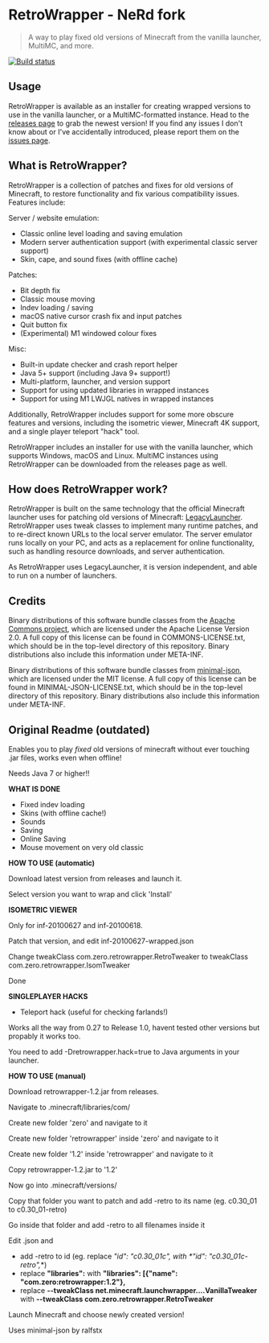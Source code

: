 # RetroWrapper - NeRd fork

> A way to play fixed old versions of Minecraft from the vanilla launcher, MultiMC, and more.

[![Build status](https://github.com/NeRdTheNed/RetroWrapper/actions/workflows/gradle.yml/badge.svg)](https://github.com/NeRdTheNed/RetroWrapper/actions/workflows/gradle.yml)

## Usage

RetroWrapper is available as an installer for creating wrapped versions to use in the vanilla launcher, or a MultiMC-formatted instance. Head to the [releases page](https://github.com/NeRdTheNed/RetroWrapper/releases) to grab the newest version! If you find any issues I don't know about or I've accidentally introduced, please report them on the [issues page](https://github.com/NeRdTheNed/RetroWrapper/issues).

## What is RetroWrapper?

RetroWrapper is a collection of patches and fixes for old versions of Minecraft, to restore functionality and fix various compatibility issues. Features include:

Server / website emulation:
- Classic online level loading and saving emulation
- Modern server authentication support (with experimental classic server support)
- Skin, cape, and sound fixes (with offline cache)

Patches:
- Bit depth fix
- Classic mouse moving
- Indev loading / saving
- macOS native cursor crash fix and input patches
- Quit button fix
- (Experimental) M1 windowed colour fixes

Misc:
- Built-in update checker and crash report helper
- Java 5+ support (including Java 9+ support!)
- Multi-platform, launcher, and version support
- Support for using updated libraries in wrapped instances
- Support for using M1 LWJGL natives in wrapped instances

Additionally, RetroWrapper includes support for some more obscure features and versions, including the isometric viewer, Minecraft 4K support, and a single player teleport "hack" tool.

RetroWrapper includes an installer for use with the vanilla launcher, which supports Windows, macOS and Linux. MultiMC instances using RetroWrapper can be downloaded from the releases page as well.

## How does RetroWrapper work?

RetroWrapper is built on the same technology that the official Minecraft launcher uses for patching old versions of Minecraft: [LegacyLauncher](https://github.com/Mojang/LegacyLauncher). RetroWrapper uses tweak classes to implement many runtime patches, and to re-direct known URLs to the local server emulator. The server emulator runs locally on your PC, and acts as a replacement for online functionality, such as handling resource downloads, and server authentication.

As RetroWrapper uses LegacyLauncher, it is version independent, and able to run on a number of launchers.

## Credits

Binary distributions of this software bundle classes from the [Apache Commons project](https://commons.apache.org/), which are licensed under the Apache License Version 2.0. A full copy of this license can be found in COMMONS-LICENSE.txt, which should be in the top-level directory of this repository. Binary distributions also include this information under META-INF.

Binary distributions of this software bundle classes from [minimal-json](https://github.com/ralfstx/minimal-json), which are licensed under the MIT license. A full copy of this license can be found in MINIMAL-JSON-LICENSE.txt, which should be in the top-level directory of this repository. Binary distributions also include this information under META-INF.

## Original Readme (outdated)
Enables you to play _fixed_ old versions of minecraft without ever touching .jar files, works even when offline!

Needs Java 7 or higher!!

**WHAT IS DONE**
- Fixed indev loading
- Skins (with offline cache!)
- Sounds
- Saving
- Online Saving
- Mouse movement on very old classic

**HOW TO USE (automatic)**

Download latest version from releases and launch it.

Select version you want to wrap and click 'Install'

**ISOMETRIC VIEWER**

Only for inf-20100627 and inf-20100618.

Patch that version, and edit inf-20100627-wrapped.json

Change tweakClass com.zero.retrowrapper.RetroTweaker to tweakClass com.zero.retrowrapper.IsomTweaker

Done

**SINGLEPLAYER HACKS**

- Teleport hack (useful for checking farlands!)

Works all the way from 0.27 to Release 1.0, havent tested other versions but propably it works too.

You need to add -Dretrowrapper.hack=true to Java arguments in your launcher.

**HOW TO USE (manual)**

Download retrowrapper-1.2.jar from releases.

Navigate to .minecraft/libraries/com/

Create new folder 'zero' and navigate to it

Create new folder 'retrowrapper' inside 'zero' and navigate to it

Create new folder '1.2' inside 'retrowrapper' and navigate to it

Copy retrowrapper-1.2.jar to '1.2'

Now go into .minecraft/versions/

Copy that folder you want to patch and add -retro to its name (eg. c0.30_01 to c0.30_01-retro)

Go inside that folder and add -retro to all filenames inside it

Edit <version>.json and

- add -retro to id (eg. replace **"id": "c0.30_01c",* with *"id": "c0.30_01c-retro",**)
- replace **"libraries":** with **"libraries": [{"name": "com.zero:retrowrapper:1.2"},**
- replace **--tweakClass net.minecraft.launchwrapper....VanillaTweaker** with **--tweakClass com.zero.retrowrapper.RetroTweaker**

Launch Minecraft and choose newly created version!





Uses minimal-json by ralfstx

